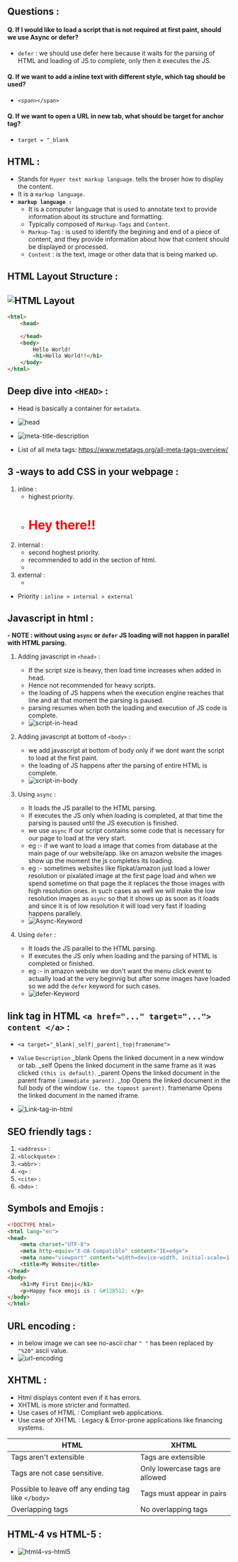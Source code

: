 ## Questions :
#### Q. If I would like to load a script that is not required at first paint, should we use Async or defer?
- `defer` : we should use defer here because it waits for the parsing of HTML and loading of JS to complete, only then it executes the JS.
 
#### Q. If we want to add a inline text with different style, which tag should be used?
- `<span></span>`

#### Q. If we want to open a URL in new tab, what should be target for anchor tag?
- `target = "_blank`

## HTML :
- Stands for `Hyper text markup language`. tells the broser how to display the content.
- It is a `markup language`.
- **`markup language : `** 
    - It is a computer language that is used to annotate text to provide information about its structure and formatting.
    - Typically composed of `Markup-Tags` and `Content`.
    - `Markup-Tag` : is used to identify the begining and end of a piece of content, and they provide information about how that content should be displayed or processed.
    - `Content` : is the text, image or other data that is being marked up.

## HTML Layout Structure :
![HTML Layout](../images/html-structure.png)
- 
``` HTML
<html>
    <head>

    </head>
    <body>
        Hello World!
        <h1>Hello World!!</h1>
    </body>
</html>
```

## Deep dive into `<HEAD>` :
- Head is basically a container for `metadata`.

- ![head](../images/head.png)

- ![meta-title-description](../images/title-description.png)

- List of all meta tags: https://www.metatags.org/all-meta-tags-overview/

## 3 -ways to add CSS in your webpage :
1. inline : 
    - highest priority.
    - <h1 style="color: red">Hey there!!</h1>
2. internal : 
    - second hoghest priority.
    - recommended to add in the <head></head> section of html. 
    - <style>
        color: red;
      </style>
3. external : 
    -  <link rel="stylesheet" type="text/css" href="style.css">
- Priority : `inline > internal > external`

## Javascript in html :
**- NOTE : without using `async` or `defer` JS loading will not happen in parallel with HTML parsing.**
1. Adding javascript in `<head>` :
    - If the script size is heavy, then load time increases when added in head. 
    - Hence not recommended for heavy scripts.
    - the loading of JS happens when the execution engine reaches that line and at that moment the parsing is paused.
    - parsing resumes when both the loading and execution of JS code is complete.
    - ![script-in-head](../images/script-in-head.png)

2. Adding javascript at bottom of `<body>` :
    - we add javascript at bottom of body only if we dont want the script to load at the first paint.
    - the loading of JS happens after the parsing of entire HTML is complete.
    - ![script-in-body](../images/script-in-body.png)

3. Using `async` :
    - It loads the JS parallel to the HTML parsing.
    - If executes the JS only when loading is completed, at that time the parsing is paused until the JS execution is finished.
    - we use `async` if our script contains some code that is necessary for our page to load at the very start.
    - eg :- if we want to load a image that comes from database at the main page of our website/app. like on amazon website the images show up the moment the js completes its loading.
    - eg :- sometimes websites like flipkat/amazon  just load a lower resolution or pixalated image at the first page load and when we spend sometime on that page the it replaces the those images with high resolution ones. in such cases as well we will make the low resolution images as `async` so that it shows up as soon as it loads and since it is of low resolution it will load very fast if loading happens parallely.
    - ![Async-Keyword](../images/async.png)

4. Using `defer` :
    - It loads the JS parallel to the HTML parsing.
    - If executes the JS only when loading and the parsing of HTML is completed or finished.
    - eg :- in amazon website we don't want the menu click event to actually load at the very beginnig but after some images have loaded so we add the `defer` keyword for such cases.
    - ![defer-Keyword](../images/defer.png)

## link tag in HTML `<a href="..." target="..."> content </a>` :
- `<a target="_blank|_self|_parent|_top|framename">`
-   `Value`	    `Description`
    _blank	    Opens the linked document in a new window or tab.
    _self	    Opens the linked document in the same frame as it was clicked `(this is default)`.
    _parent	    Opens the linked document in the parent frame `(immediate parent)`.
    _top	    Opens the linked document in the full body of the window `(ie. the topmost parent)`.
    framename	Opens the linked document in the named iframe.

- ![Link-tag-in-html](../images/link-tag.png)

## SEO friendly tags :
1. `<address>` :
2. `<blockquote>` :
3. `<abbr>` :
4. `<q>` :
5. `<cite>` :
6. `<bdo>` :

## Symbols and Emojis :

``` html
<!DOCTYPE html>
<html lang="en">
<head>
    <meta charset="UTF-8">
    <meta http-equiv="X-UA-Compatible" content="IE=edge">
    <meta name="viewport" content="width=device-width, initial-scale=1.0">
    <title>My Website</title>
</head>
<body>
    <h1>My First Emoji</h1>
    <p>Happy face emoji is : &#128512; </p>
</body>
</html>
```

## URL encoding  :
- in below image we can see no-ascii char `" "` has been replaced by `"%20"` ascii value.
- ![url-encoding](../images/url-encoding.png)

## XHTML :
- Html displays content even if it has errors.
- XHTML is more stricter and formatted.
- Use cases of HTML : Compliant web applications.
- Use case of XHTML : Legacy & Error-prone applications like financing systems.

| HTML | XHTML |
|---|---|
| Tags aren't extensible | Tags are extensible  |
| Tags are not case sensitive. | Only lowercase tags are allowed  | 
| Possible to leave off any ending tag like `</body>`  | Tags must appear in pairs  |
| Overlapping tags | No overlapping tags |

## HTML-4 vs HTML-5 :
- ![html4-vs-html5](../images/html4-vs-html5.png)